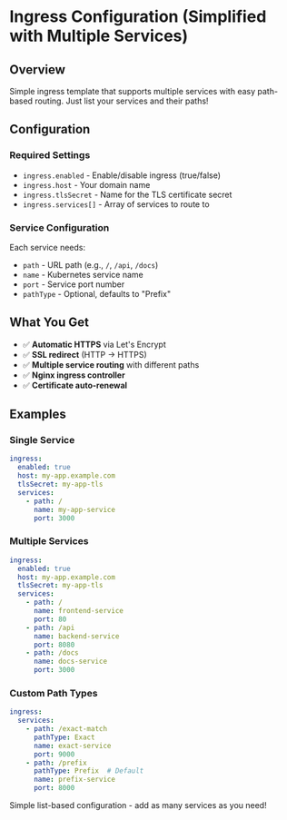 # Ingress Configuration (Simplified with Multiple Services)

## Overview
Simple ingress template that supports multiple services with easy path-based routing. Just list your services and their paths!

## Configuration

### Required Settings
- `ingress.enabled` - Enable/disable ingress (true/false)
- `ingress.host` - Your domain name
- `ingress.tlsSecret` - Name for the TLS certificate secret
- `ingress.services[]` - Array of services to route to

### Service Configuration
Each service needs:
- `path` - URL path (e.g., `/`, `/api`, `/docs`)
- `name` - Kubernetes service name
- `port` - Service port number
- `pathType` - Optional, defaults to "Prefix"

## What You Get
- ✅ **Automatic HTTPS** via Let's Encrypt
- ✅ **SSL redirect** (HTTP → HTTPS)
- ✅ **Multiple service routing** with different paths
- ✅ **Nginx ingress controller**
- ✅ **Certificate auto-renewal**

## Examples

### Single Service
```yaml
ingress:
  enabled: true
  host: my-app.example.com
  tlsSecret: my-app-tls
  services:
    - path: /
      name: my-app-service
      port: 3000
```

### Multiple Services
```yaml
ingress:
  enabled: true
  host: my-app.example.com
  tlsSecret: my-app-tls
  services:
    - path: /
      name: frontend-service
      port: 80
    - path: /api
      name: backend-service
      port: 8080
    - path: /docs
      name: docs-service
      port: 3000
```

### Custom Path Types
```yaml
ingress:
  services:
    - path: /exact-match
      pathType: Exact
      name: exact-service
      port: 9000
    - path: /prefix
      pathType: Prefix  # Default
      name: prefix-service
      port: 8000
```

Simple list-based configuration - add as many services as you need!
